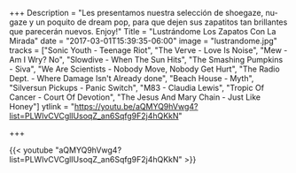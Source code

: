 +++
Description = "Les presentamos nuestra selección de shoegaze, nu-gaze y un poquito de dream pop, para que dejen sus zapatitos tan brillantes que parecerán nuevos. Enjoy!"
Title = "Lustrándome Los Zapatos Con La Mirada"
date = "2017-03-01T15:39:35-06:00"
image = "lustrandome.jpg"
tracks = ["Sonic Youth - Teenage Riot", "The Verve - Love Is Noise", "Mew - Am I Wry? No", "Slowdive - When The Sun Hits", "The Smashing Pumpkins - Siva", "We Are Scientists - Nobody Move, Nobody Get Hurt", "The Radio Dept. - Where Damage Isn't Already done", "Beach House - Myth", "Silversun Pickups - Panic Switch", "M83 - Claudia Lewis", "Tropic Of Cancer - Court Of Devotion", "The Jesus And Mary Chain - Just Like Honey"]
ytlink = "https://youtu.be/aQMYQ9hVwg4?list=PLWlvCVCglIUsoqZ_an6Sqfg9F2j4hQKkN"

+++

{{< youtube "aQMYQ9hVwg4?list=PLWlvCVCglIUsoqZ_an6Sqfg9F2j4hQKkN" >}}
